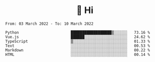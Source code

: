 <h1 align="center">👋 Hi</h1>
<!-- <h3 align="center">An enthusiastic frontend developer</h3> -->

<!--START_SECTION:waka-->

```text
From: 03 March 2022 - To: 10 March 2022

Python                       ██████████████████▒░░░░░░   73.16 %
Vue.js                       ██████░░░░░░░░░░░░░░░░░░░   24.62 %
TypeScript                   ▒░░░░░░░░░░░░░░░░░░░░░░░░   01.33 %
Text                         ░░░░░░░░░░░░░░░░░░░░░░░░░   00.53 %
Markdown                     ░░░░░░░░░░░░░░░░░░░░░░░░░   00.22 %
HTML                         ░░░░░░░░░░░░░░░░░░░░░░░░░   00.14 %
```

<!--END_SECTION:waka-->
